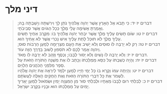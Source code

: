 # דיני מלך

> דברים יז יד: כִּי תָבֹא אֶל הָאָרֶץ אֲשֶׁר יְהוָה אֱלֹהֶיךָ נֹתֵן לָךְ וִירִשְׁתָּהּ וְיָשַׁבְתָּה בָּהּ; וְאָמַרְתָּ אָשִׂימָה עָלַי מֶלֶךְ כְּכָל הַגּוֹיִם אֲשֶׁר סְבִיבֹתָי.  
> דברים יז טו: שׂוֹם תָּשִׂים עָלֶיךָ מֶלֶךְ אֲשֶׁר יִבְחַר יְהוָה אֱלֹהֶיךָ בּוֹ:  מִקֶּרֶב אַחֶיךָ תָּשִׂים עָלֶיךָ מֶלֶךְ לֹא תוּכַל לָתֵת עָלֶיךָ אִישׁ נָכְרִי אֲשֶׁר לֹא אָחִיךָ הוּא.  
> דברים יז טז: רַק לֹא יַרְבֶּה לּוֹ סוּסִים וְלֹא יָשִׁיב אֶת הָעָם מִצְרַיְמָה לְמַעַן הַרְבּוֹת סוּס; וַיהוָה אָמַר לָכֶם לֹא תֹסִפוּן לָשׁוּב בַּדֶּרֶךְ הַזֶּה עוֹד.  
> דברים יז יז: וְלֹא יַרְבֶּה לּוֹ נָשִׁים וְלֹא יָסוּר לְבָבוֹ; וְכֶסֶף וְזָהָב לֹא יַרְבֶּה לּוֹ מְאֹד.  
> דברים יז יח: וְהָיָה כְשִׁבְתּוֹ עַל כִּסֵּא מַמְלַכְתּוֹ וְכָתַב לוֹ אֶת מִשְׁנֵה הַתּוֹרָה הַזֹּאת עַל סֵפֶר מִלִּפְנֵי הַכֹּהֲנִים הַלְוִיִּם.  
> דברים יז יט: וְהָיְתָה עִמּוֹ וְקָרָא בוֹ כָּל יְמֵי חַיָּיו לְמַעַן יִלְמַד לְיִרְאָה אֶת יְהוָה אֱלֹהָיו לִשְׁמֹר אֶת כָּל דִּבְרֵי הַתּוֹרָה הַזֹּאת וְאֶת הַחֻקִּים הָאֵלֶּה לַעֲשֹׂתָם.  
> דברים יז כ: לְבִלְתִּי רוּם לְבָבוֹ מֵאֶחָיו וּלְבִלְתִּי סוּר מִן הַמִּצְוָה יָמִין וּשְׂמֹאול לְמַעַן יַאֲרִיךְ יָמִים עַל מַמְלַכְתּוֹ הוּא וּבָנָיו בְּקֶרֶב יִשְׂרָאֵל.  
 

